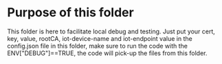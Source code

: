 # Purpose of this folder

This folder is here to facilitate local debug and testing.
Just put your cert, key, value, rootCA, iot-device-name and iot-endpoint value in the config.json file in this folder, make sure to run the code with the ENV["DEBUG"]==TRUE, the code will pick-up the files from this folder.